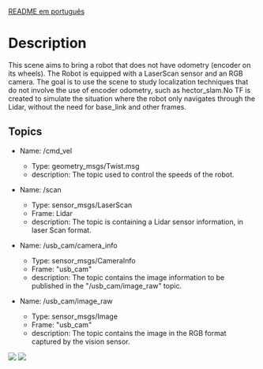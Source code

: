 [README em português](https://github.com/marco-teixeira/Scenes-ROS-CoppeliaSim/blob/master/README-pt.md)


Description
========================

This scene aims to bring a robot that does not have odometry (encoder on its wheels). The Robot is equipped with a LaserScan sensor and an RGB camera. The goal is to use the scene to study localization techniques that do not involve the use of encoder odometry, such as hector_slam.No TF is created to simulate the situation where the robot only navigates through the Lidar, without the need for base_link and other frames.


Topics
--------------
* Name: /cmd_vel
  - Type: geometry_msgs/Twist.msg
  - description: The topic used to control the speeds of the robot.

* Name: /scan
  - Type: sensor_msgs/LaserScan
  - Frame: Lidar
  - description: The topic is containing a Lidar sensor information,  in laser Scan format.

* Name: /usb_cam/camera_info
  - Type: sensor_msgs/CameraInfo
  - Frame: "usb_cam"
  - description: The topic contains the image information to be published in the "/usb_cam/image_raw" topic.

* Name: /usb_cam/image_raw
  - Type: sensor_msgs/Image
  - Frame: "usb_cam"
  - description: The topic contains the image in the RGB format captured by the vision sensor.

![](https://github.com/marco-teixeira/Scenes-ROS-CoppeliaSim/blob/master/images/robot-without-odometry_1.png)
![](https://github.com/marco-teixeira/Scenes-ROS-CoppeliaSim/blob/master/images/robot-without-odometry_2.png)









